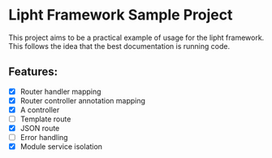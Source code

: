 Lipht Framework Sample Project
==============================

This project aims to be a practical example of usage for the lipht framework.
This follows the idea that the best documentation is running code.

Features:
---------

- [X] Router handler mapping
- [X] Router controller annotation mapping
- [X] A controller
- [ ] Template route
- [X] JSON route
- [ ] Error handling
- [X] Module service isolation
